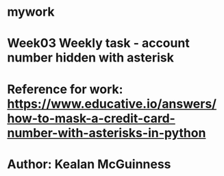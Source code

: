 # mywork

# Week03 Weekly task - account number hidden with asterisk

# Reference for work: https://www.educative.io/answers/how-to-mask-a-credit-card-number-with-asterisks-in-python

# Author: Kealan McGuinness 